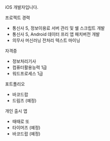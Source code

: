 iOS 개발자입니다.

프로젝트 경력

- 통신사 S, 정보이용료 서버 관리 및 쉘 스크립트 개발
- 통신사 S, Android 데이터 프리 앱 패치버전 개발
- 의무사 머신러닝 전처리 텍스트 마이닝


자격증

- 정보처리기사
- 컴퓨터활용능력 1급
- 워드프로세스 1급


포트폴리오

- 바코드랍
- 드림즈 (예정)


개인 출시 앱

- 때때로 또
- 타이머즈 (예정)
- 바코드랍 (예정)
